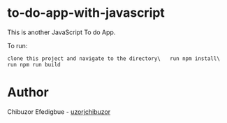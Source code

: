 # to-do-app-with-javascript

This is another JavaScript To do App.

To run:

`clone this project and navigate to the directory\  
run npm install\ 
run npm run build
`

# Author

Chibuzor Efedigbue - [uzorjchibuzor](https://www.github.com/uzorjchibuzor)

